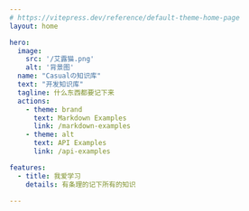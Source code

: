 ```yaml
---
# https://vitepress.dev/reference/default-theme-home-page
layout: home

hero:
  image:
    src: '/艾露猫.png'
    alt: '背景图'
  name: "Casualの知识库"
  text: "开发知识库"
  tagline: 什么东西都要记下来
  actions:
    - theme: brand
      text: Markdown Examples
      link: /markdown-examples
    - theme: alt
      text: API Examples
      link: /api-examples

features:
  - title: 我爱学习
    details: 有条理的记下所有的知识

---
```



